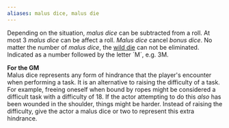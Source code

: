 ```yaml
---
aliases: malus dice, malus die
---
```

   
Depending on the situation, *malus dice* can be subtracted from a roll. At most 3 *malus dice* can be affect a roll. *Malus dice* cancel *bonus dice*. No matter the number of _malus dice_, the [wild die](../Rolling%20Dice/Wild%20Die.md) can not be eliminated. Indicated as a number followed by the letter ´M´, e.g. 3M.   
   
**For the GM**   
Malus dice represents any form of hindrance that the player's encounter when performing a task. It is an alternative to raising the difficulty of a task. For example, freeing oneself when bound by ropes might be considered a difficult task with a difficulty of 18. If the actor attempting to do this _also_ has been wounded in the shoulder, things might be harder. Instead of raising the difficulty, give the actor a malus dice or two to represent this extra hindrance.